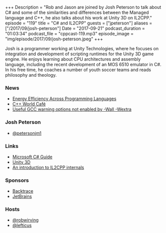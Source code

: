 +++
Description = "Rob and Jason are joined by Josh Peterson to talk about C# and some of the similarities and differences between the Managed language and C++, he also talks about his work at Unity 3D on IL2CPP."
episode = "119"
title = "C# and IL2CPP"
guests = ["jpeterson"]
aliases = ["/2017/09/josh-peterson"]
Date = "2017-09-21"
podcast_duration = "01:03:34"
podcast_file = "cppcast-119.mp3"
episode_image = "img/episode/2017/09/josh-peterson.jpeg"
+++

Josh is a programmer working at Unity Technologies, where he focuses on integration and development of scripting runtimes for the Unity 3D game engine. He enjoys learning about CPU architectures and assembly language, including the recent development of an MOS 6510 emulator in C#. In his free time, he coaches a number of youth soccer teams and reads philosophy and theology.

### News ###

 - [Energy Efficiency Across Programming Languages](https://sites.google.com/view/energy-efficiency-languages)
 - [C++ World Café](https://cppugka.github.io/CppWorldCafe2017/)
 - [Useful GCC warning options not enabled by -Wall -Wextra](https://kristerw.blogspot.com/2017/09/useful-gcc-warning-options-not-enabled.html)
 
### Josh Peterson ###

 - [@petersonjm1](https://twitter.com/petersonjm1)

### Links ###

 - [Microsoft C# Guide](https://docs.microsoft.com/en-us/dotnet/csharp/)
 - [Unity 3D](https://unity3d.com/)
 - [An introduction to IL2CPP internals](https://blogs.unity3d.com/2015/05/06/an-introduction-to-ilcpp-internals/)

### Sponsors ###

- [Backtrace](https://www.backtrace.io/cppcast)
- [JetBrains](https://www.jetbrains.com/cpp/?utm_source=cppcast&utm_medium=podcast&utm_content=cppcast-podcast&utm_campaign=cpp)

### Hosts ###

- [@robwirving](https://twitter.com/robwirving)
- [@lefticus](https://twitter.com/lefticus)
